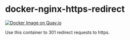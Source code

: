docker-nginx-https-redirect
==================
[![Docker Image on Quay.io](https://quay.io/repository/coreos/nginx-https-redirect/status "Docker Image on Quay.io")](https://quay.io/repository/coreos/nginx-https-redirect)

Use this container to 301 redirect requests to https.

